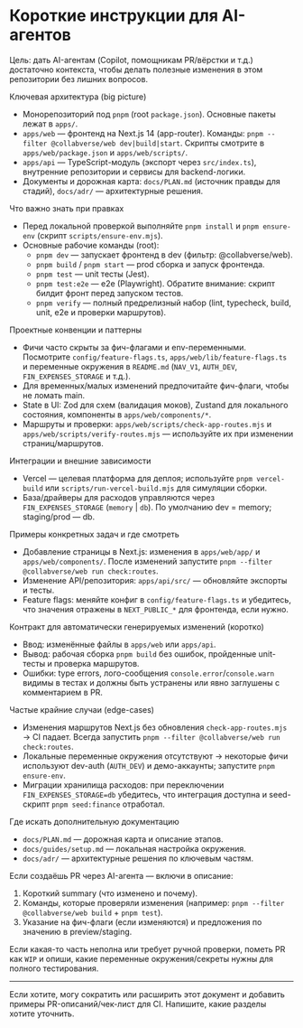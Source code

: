 <!-- GitHub Copilot / AI agents guidance for contributors and automated coding agents -->
# Короткие инструкции для AI-агентов

Цель: дать AI-агентам (Copilot, помощникам PR/вёрстки и т.д.) достаточно контекста, чтобы делать полезные изменения в этом репозитории без лишних вопросов.

Ключевая архитектура (big picture)
- Монорепозиторий под `pnpm` (root `package.json`). Основные пакеты лежат в `apps/`.
- `apps/web` — фронтенд на Next.js 14 (app-router). Команды: `pnpm --filter @collabverse/web dev|build|start`. Скрипты смотрите в `apps/web/package.json` и `apps/web/scripts/`.
- `apps/api` — TypeScript-модуль (экспорт через `src/index.ts`), внутренние репозитории и сервисы для backend-логики.
- Документы и дорожная карта: `docs/PLAN.md` (источник правды для стадий), `docs/adr/` — архитектурные решения.

Что важно знать при правках
- Перед локальной проверкой выполняйте `pnpm install` и `pnpm ensure-env` (скрипт `scripts/ensure-env.mjs`).
- Основные рабочие команды (root):
  - `pnpm dev` — запускает фронтенд в dev (фильтр: @collabverse/web).
  - `pnpm build` / `pnpm start` — prod сборка и запуск фронтенда.
  - `pnpm test` — unit тесты (Jest).
  - `pnpm test:e2e` — e2e (Playwright). Обратите внимание: скрипт билдит фронт перед запуском тестов.
  - `pnpm verify` — полный предрелизный набор (lint, typecheck, build, unit, e2e и проверки маршрутов).

Проектные конвенции и паттерны
- Фичи часто скрыты за фич-флагами и env-переменными. Посмотрите `config/feature-flags.ts`, `apps/web/lib/feature-flags.ts` и переменные окружения в `README.md` (`NAV_V1`, `AUTH_DEV`, `FIN_EXPENSES_STORAGE` и т.д.).
- Для временных/малых изменений предпочитайте фич-флаги, чтобы не ломать main.
- State в UI: Zod для схем (валидация моков), Zustand для локального состояния, компоненты в `apps/web/components/*`.
- Маршруты и проверки: `apps/web/scripts/check-app-routes.mjs` и `apps/web/scripts/verify-routes.mjs` — используйте их при изменении страниц/маршрутов.

Интеграции и внешние зависимости
- Vercel — целевая платформа для деплоя; используйте `pnpm vercel-build` или `scripts/run-vercel-build.mjs` для симуляции сборки.
- База/драйверы для расходов управляются через `FIN_EXPENSES_STORAGE` (`memory` | `db`). По умолчанию dev = memory; staging/prod — db.

Примеры конкретных задач и где смотреть
- Добавление страницы в Next.js: изменения в `apps/web/app/` и `apps/web/components/`. После изменений запустите `pnpm --filter @collabverse/web run check:routes`.
- Изменение API/репозитория: `apps/api/src/` — обновляйте экспорты и тесты.
- Feature flags: меняйте конфиг в `config/feature-flags.ts` и убедитесь, что значения отражены в `NEXT_PUBLIC_*` для фронтенда, если нужно.

Контракт для автоматически генерируемых изменений (коротко)
- Ввод: изменённые файлы в `apps/web` или `apps/api`.
- Вывод: рабочая сборка `pnpm build` без ошибок, пройденные unit-тесты и проверка маршрутов.
- Ошибки: type errors, лого-сообщения `console.error`/`console.warn` видимы в тестах и должны быть устранены или явно заглушены с комментарием в PR.

Частые крайние случаи (edge-cases)
- Изменения маршрутов Next.js без обновления `check-app-routes.mjs` → CI падает. Всегда запустить `pnpm --filter @collabverse/web run check:routes`.
- Локальные переменные окружения отсутствуют → некоторые фичи используют dev-auth (`AUTH_DEV`) и демо-аккаунты; запустите `pnpm ensure-env`.
- Миграции хранилища расходов: при переключении `FIN_EXPENSES_STORAGE=db` убедитесь, что интеграция доступна и seed-скрипт `pnpm seed:finance` отработал.

Где искать дополнительную документацию
- `docs/PLAN.md` — дорожная карта и описание этапов.
- `docs/guides/setup.md` — локальная настройка окружения.
- `docs/adr/` — архитектурные решения по ключевым частям.

Если создаёшь PR через AI-агента — включи в описание:
1) Короткий summary (что изменено и почему).
2) Команды, которые проверяли изменения (например: `pnpm --filter @collabverse/web build` + `pnpm test`).
3) Указание на фич-флаги (если изменяются) и предложения по значению в preview/staging.

Если какая-то часть неполна или требует ручной проверки, пометь PR как `WIP` и опиши, какие переменные окружения/секреты нужны для полного тестирования.

---
Если хотите, могу сократить или расширить этот документ и добавить примеры PR-описаний/чек-лист для CI. Напишите, какие разделы хотите уточнить.
